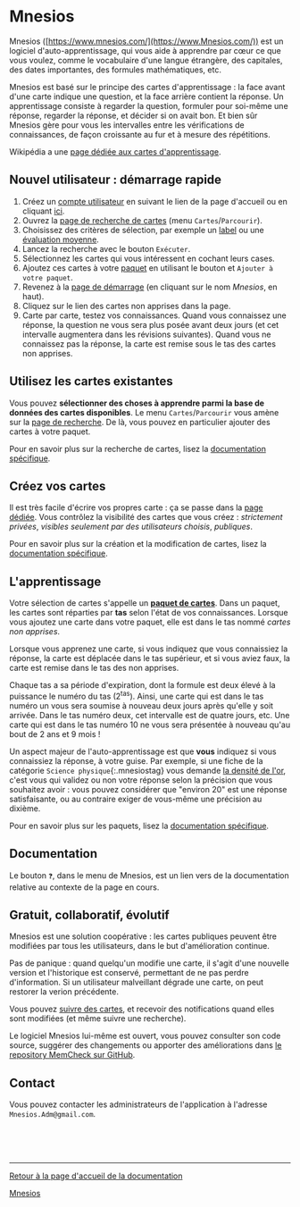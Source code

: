 # Mnesios

Mnesios ([https://www.mnesios.com/](https://www.Mnesios.com/)) est un logiciel d'auto-apprentissage, qui vous aide à apprendre par cœur ce que vous voulez, comme le vocabulaire d'une langue étrangère, des capitales, des dates importantes, des formules mathématiques, etc.

Mnesios est basé sur le principe des cartes d'apprentissage : la face avant d'une carte indique une question, et la face arrière contient la réponse. Un apprentissage consiste à regarder la question, formuler pour soi-même une réponse, regarder la réponse, et décider si on avait bon. Et bien sûr Mnesios gère pour vous les intervalles entre les vérifications de connaissances, de façon croissante au fur et à mesure des répétitions.

Wikipédia a une [page dédiée aux cartes d'apprentissage](https://fr.wikipedia.org/wiki/Carte_m%C3%A9moire_(apprentissage)).

## Nouvel utilisateur : démarrage rapide

1. Créez un [compte utilisateur](/account) en suivant le lien de la page d'accueil ou en cliquant [ici](https://www.mnesios.com/Identity/Account/Register).
1. Ouvrez la [page de recherche de cartes](/search) (menu `Cartes`/`Parcourir`).
1. Choisissez des critères de sélection, par exemple un [label](/tags) ou une [évaluation moyenne](/rating).
1. Lancez la recherche avec le bouton `Exécuter`.
1. Sélectionnez les cartes qui vous intéressent en cochant leurs cases.
1. Ajoutez ces cartes à votre [paquet](/deck) en utilisant le bouton <i class="fa fa-inbox"></i> et `Ajouter à votre paquet`.
1. Revenez à la [page de démarrage](https://www.Mnesios.com/) (en cliquant sur le nom _Mnesios_, en haut).
1. Cliquez sur le lien des cartes non apprises dans la page.
1. Carte par carte, testez vos connaissances. Quand vous connaissez une réponse, la question ne vous sera plus posée avant deux jours (et cet intervalle augmentera dans les révisions suivantes). Quand vous ne connaissez pas la réponse, la carte est remise sous le tas des cartes non apprises.

## Utilisez les cartes existantes

Vous pouvez **sélectionner des choses à apprendre parmi la base de données des cartes disponibles**. Le menu `Cartes`/`Parcourir` vous amène sur la [page de recherche](https://www.Mnesios.com/Search/Index). De là, vous pouvez en particulier ajouter des cartes à votre paquet.

Pour en savoir plus sur la recherche de cartes, lisez la [documentation spécifique](/search).

## Créez vos cartes

Il est très facile d'écrire vos propres carte : ça se passe dans la [page dédiée](https://www.mnesios.com/Authoring/Index). Vous contrôlez la visibilité des cartes que vous créez : _strictement privées_, _visibles seulement par des utilisateurs choisis_, _publiques_.

Pour en savoir plus sur la création et la modification de cartes, lisez la [documentation spécifique](/Authoring).

## L'apprentissage

Votre sélection de cartes s'appelle un **[paquet de cartes](https://www.Mnesios.com/Decks/Index)**. Dans un paquet, les cartes sont réparties par **tas** selon l'état de vos connaissances.
Lorsque vous ajoutez une carte dans votre paquet, elle est dans le tas nommé _cartes non apprises_.

Lorsque vous apprenez une carte, si vous indiquez que vous connaissiez la réponse, la carte est déplacée dans le tas supérieur, et si vous aviez faux, la carte est remise dans le tas des non apprises.

Chaque tas a sa période d'expiration, dont la formule est deux élevé à la puissance le numéro du tas (2<sup>tas</sup>). Ainsi, une carte qui est dans le tas numéro un vous sera soumise à nouveau deux jours après qu'elle y soit arrivée. Dans le tas numéro deux, cet intervalle est de quatre jours, etc. Une carte qui est dans le tas numéro 10 ne vous sera présentée à nouveau qu'au bout de 2 ans et 9 mois !

Un aspect majeur de l'auto-apprentissage est que **vous** indiquez si vous connaissiez la réponse, à votre guise. Par exemple, si une fiche de la catégorie `Science physique`{:.mnesiostag} vous demande [la densité de l'or](https://www.Mnesios.com/Authoring?CardId=534b3214-5880-47a0-d8f0-08d7eba1e1a5), c'est vous qui validez ou non votre réponse selon la précision que vous souhaitez avoir : vous pouvez considérer que "environ 20" est une réponse satisfaisante, ou au contraire exiger de vous-même une précision au dixième.

Pour en savoir plus sur les paquets, lisez la [documentation spécifique](/deck).

## Documentation

Le bouton `❓`, dans le menu de Mnesios, est un lien vers de la documentation relative au contexte de la page en cours.

## Gratuit, collaboratif, évolutif

Mnesios est une solution coopérative : les cartes publiques peuvent être modifiées par tous les utilisateurs, dans le but d'amélioration continue.

Pas de panique : quand quelqu'un modifie une carte, il s'agit d'une nouvelle version et l'historique est conservé, permettant de ne pas perdre d'information. Si un utilisateur malveillant dégrade une carte, on peut restorer la verion précédente.

Vous pouvez [suivre des cartes](/following), et recevoir des notifications quand elles sont modifiées (et même suivre une recherche).

Le logiciel Mnesios lui-même est ouvert, vous pouvez consulter son code source, suggérer des changements ou apporter des améliorations dans [le repository MemCheck sur GitHub](https://github.com/VoltanFr/memcheck).

## Contact

Vous pouvez contacter les administrateurs de l'application à l'adresse `Mnesios.Adm@gmail.com`.

<br/>
<br/>
<br/>

---

[Retour à la page d'accueil de la documentation](/)

[Mnesios](https://www.mnesios.com/)

